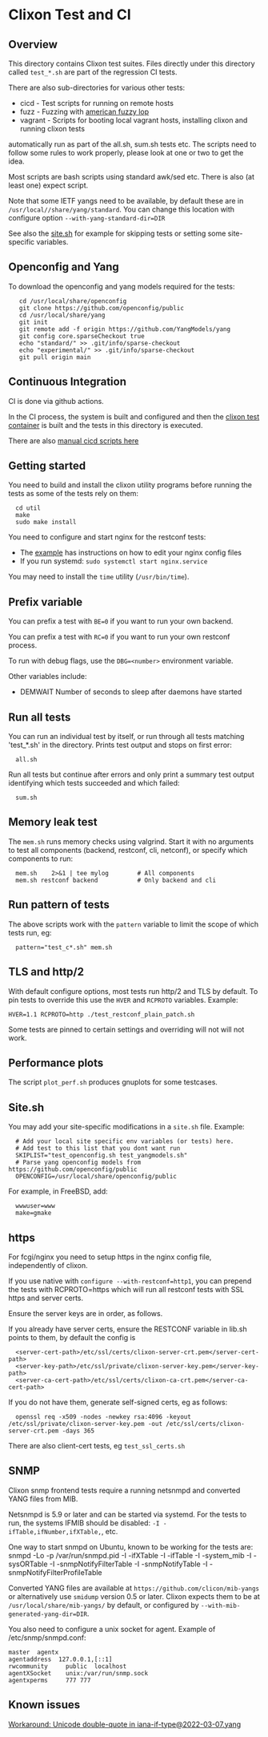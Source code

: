 # Clixon Test and CI

## Overview

This directory contains Clixon test suites. Files directly under this
directory called `test_*.sh` are part of the regression CI tests.

There are also sub-directories for various other tests:
- cicd - Test scripts for running on remote hosts
- fuzz - Fuzzing with [american fuzzy lop](https://github.com/google/AFL/releases)
- vagrant - Scripts for booting local vagrant hosts, installing clixon and running clixon tests

automatically run as part of the all.sh, sum.sh tests etc. The scripts
need to follow some rules to work properly, please look at one or two
to get the idea.

Most scripts are bash scripts using standard awk/sed etc. There is
also (at least one) expect script.

Note that some IETF yangs need to be available, by default these are in `/usr/local//share/yang/standard`. You can change this location with configure option `--with-yang-standard-dir=DIR`

See also the [site.sh](#site-sh) for example for skipping tests or setting some site-specific variables.

## Openconfig and Yang

To download the openconfig and yang models required for the tests:
```
   cd /usr/local/share/openconfig
   git clone https://github.com/openconfig/public
   cd /usr/local/share/yang
   git init
   git remote add -f origin https://github.com/YangModels/yang
   git config core.sparseCheckout true
   echo "standard/" >> .git/info/sparse-checkout
   echo "experimental/" >> .git/info/sparse-checkout
   git pull origin main
```

## Continuous Integration

CI is done via github actions.

In the CI process, the system is built and configured and then the
[clixon test container](../docker/system) is built and the tests in
this directory is executed.

There are also [manual cicd scripts here](cicd/README.md)

## Getting started

You need to build and install the clixon utility programs before running the tests as some of the tests rely on them:
```
  cd util
  make
  sudo make install
```

You need to configure and start nginx for the restconf tests:
* The [example](../example/main/README.md) has instructions on how to edit your nginx config files
* If you run systemd: `sudo systemctl start nginx.service`

You may need to install the `time` utility (`/usr/bin/time`). 

## Prefix variable

You can prefix a test with `BE=0` if you want to run your own backend.

You can prefix a test with `RC=0` if you want to run your own restconf process.

To run with debug flags, use the `DBG=<number>` environment variable.

Other variables include:
* DEMWAIT Number of seconds to sleep after daemons have started

## Run all tests

You can run an individual test by itself, or run through all tests matching 'test_*.sh' in the directory. Prints test output and stops on first error:
```
  all.sh
```

Run all tests but continue after errors and only print a summary test output identifying which tests succeeded and which failed:
```
  sum.sh
```

## Memory leak test
The `mem.sh` runs memory checks using valgrind. Start it with no arguments to test all components (backend, restconf, cli, netconf), or specify which components to run:
```
  mem.sh    2>&1 | tee mylog        # All components
  mem.sh restconf backend           # Only backend and cli
```

## Run pattern of tests

The above scripts work with the `pattern` variable to limit the scope of which tests run, eg:
```
  pattern="test_c*.sh" mem.sh
```

## TLS and http/2

With default configure options, most tests run http/2 and TLS by
default. To pin tests to override this use the `HVER` and `RCPROTO` variables. Example:
```
HVER=1.1 RCPROTO=http ./test_restconf_plain_patch.sh
```

Some tests are pinned to certain settings and overriding will not will not work.

## Performance plots

The script `plot_perf.sh` produces gnuplots for some testcases.

## Site.sh
You may add your site-specific modifications in a `site.sh` file. Example:
```
  # Add your local site specific env variables (or tests) here.
  # Add test to this list that you dont want run
  SKIPLIST="test_openconfig.sh test_yangmodels.sh"
  # Parse yang openconfig models from https://github.com/openconfig/public
  OPENCONFIG=/usr/local/share/openconfig/public
```

For example, in FreeBSD, add:
```
  wwwuser=www
  make=gmake
```

## https

For fcgi/nginx you need to setup https in the nginx config file, independently of clixon.

If you use native with `configure --with-restconf=http1`, you can prepend the tests with RCPROTO=https which will run all restconf tests with SSL https and server certs.

Ensure the server keys are in order, as follows.

If you already have server certs, ensure the RESTCONF variable in lib.sh points to them, by default the config is
```
  <server-cert-path>/etc/ssl/certs/clixon-server-crt.pem</server-cert-path>
  <server-key-path>/etc/ssl/private/clixon-server-key.pem</server-key-path>
  <server-ca-cert-path>/etc/ssl/certs/clixon-ca-crt.pem</server-ca-cert-path>
```

If you do not have them, generate self-signed certs, eg as follows:
```
  openssl req -x509 -nodes -newkey rsa:4096 -keyout /etc/ssl/private/clixon-server-key.pem -out /etc/ssl/certs/clixon-server-crt.pem -days 365
```

There are also client-cert tests, eg `test_ssl_certs.sh`

## SNMP

Clixon snmp frontend tests require a running netsnmpd and converted YANG files from MIB.

Netsnmpd is 5.9 or later and can be started via systemd. For the tests
to run, the systems IFMIB should be disabled: `-I -ifTable,ifNumber,ifXTable,`, etc.

One way to start snmpd on Ubuntu, known to be working for the tests are: snmpd -Lo -p /var/run/snmpd.pid -I -ifXTable -I -ifTable -I -system_mib -I -sysORTable -I -snmpNotifyFilterTable -I -snmpNotifyTable -I -snmpNotifyFilterProfileTable

Converted YANG files are available at `https://github.com/clicon/mib-yangs` or alternatively use `smidump` version 0.5 or later. Clixon expects them to be at `/usr/local/share/mib-yangs/` by default, or configured by `--with-mib-generated-yang-dir=DIR`.

You also need to configure a unix socket for agent. Example of /etc/snmp/snmpd.conf:
```
master  agentx
agentaddress  127.0.0.1,[::1]
rwcommunity     public  localhost
agentXSocket    unix:/var/run/snmp.sock
agentxperms     777 777
```

## Known issues

[Workaround: Unicode double-quote in iana-if-type@2022-03-07.yang](https://github.com/clicon/clixon/issues/315)
